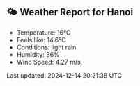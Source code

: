 <!-- WEATHER-START -->
## 🌤 Weather Report for Hanoi

- Temperature: 16°C
- Feels like: 14.6°C
- Conditions: light rain
- Humidity: 36%
- Wind Speed: 4.27 m/s

Last updated: 2024-12-14 20:21:38 UTC
<!-- WEATHER-END -->
